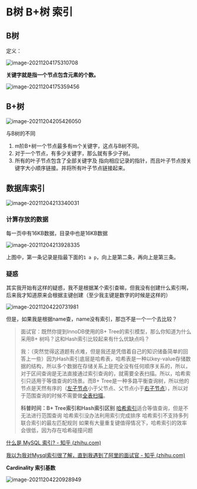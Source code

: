 # B树 B+树 索引

## B树

定义：

![image-20211204175310708](https://ryze-halo-blog.oss-cn-beijing.aliyuncs.com/halo-blog/image-20211204175310708.png)

**关键字就是指一个节点包含元素的个数。**

![image-20211204175359456](https://ryze-halo-blog.oss-cn-beijing.aliyuncs.com/halo-blog/image-20211204175359456.png)

## B+树

![image-20211204205426050](https://ryze-halo-blog.oss-cn-beijing.aliyuncs.com/halo-blog/image-20211204205426050.png)

与B树的不同

1. m阶B+树一个节点最多有m个关键字，这点与B树不同。
2. 对于一个节点，有多少关键字，那么就有多少子树。
3. 所有的叶子节点包含了全部关键字及 指向相应记录的指针，而且叶子节点按关键字大小顺序链接。并将所有叶子节点链接起来。

## 数据库索引

![image-20211204213340031](https://ryze-halo-blog.oss-cn-beijing.aliyuncs.com/halo-blog/image-20211204213340031.png)

### 计算存放的数据

每一页中有16KB数据，目录中也是16KB数据

![image-20211204213928335](https://ryze-halo-blog.oss-cn-beijing.aliyuncs.com/halo-blog/image-20211204213928335.png)

上图中，第一条记录是指最下面的`1 a p`，向上是第二条，再向上是第三条。

### 疑惑

其实我开始有这样的疑惑，我不是根据某个索引查嘛，但我没有创建什么索引啊，后来我才知道原来会根据主键创建（至少我主键是数字的时候是这样的）

![image-20211204220731981](https://ryze-halo-blog.oss-cn-beijing.aliyuncs.com/halo-blog/image-20211204220731981.png)

但是，如果我是根据name查，name没有索引，那岂不是一个一个去比较？



> 面试官：既然你提到InnoDB使用的B+ Tree的索引模型，那么你知道为什么采用B+ 树吗？这和Hash索引比较起来有什么优缺点吗？
>
> 我：（突然觉得这道题有点难，但是我还是凭借着自己的知识储备简单的回答上一些）因为Hash索引底层是哈希表，哈希表是一种以key-value存储数据的结构，所以多个数据在存储关系上是完全没有任何顺序关系的，所以，对于区间查询是无法直接通过索引查询的，就需要全表扫描。所以，哈希索引只适用于等值查询的场景。而B+ Tree是一种多路平衡查询树，所以他的节点是天然有序的（[左子节点](https://www.zhihu.com/search?q=左子节点&search_source=Entity&hybrid_search_source=Entity&hybrid_search_extra={"sourceType"%3A"article"%2C"sourceId"%3A73204847})小于父节点、父节点小于[右子节点](https://www.zhihu.com/search?q=右子节点&search_source=Entity&hybrid_search_source=Entity&hybrid_search_extra={"sourceType"%3A"article"%2C"sourceId"%3A73204847})），所以对于范围查询的时候不需要做[全表扫描](https://www.zhihu.com/search?q=全表扫描&search_source=Entity&hybrid_search_source=Entity&hybrid_search_extra={"sourceType"%3A"article"%2C"sourceId"%3A73204847})。
>
> **科普时间：B+ Tree索引和Hash索引区别** [哈希索引](https://www.zhihu.com/search?q=哈希索引&search_source=Entity&hybrid_search_source=Entity&hybrid_search_extra={"sourceType"%3A"article"%2C"sourceId"%3A73204847})适合等值查询，但是不无法进行范围查询 哈希索引没办法利用索引完成排序 哈希索引不支持多列联合索引的最左匹配规则 如果有大量重复键值得情况下，哈希索引的效率会很低，因为存在哈希碰撞问题



[什么是 MySQL 索引? - 知乎 (zhihu.com)](https://zhuanlan.zhihu.com/p/117419077)

[我以为我对Mysql索引很了解，直到我遇到了阿里的面试官 - 知乎 (zhihu.com)](https://zhuanlan.zhihu.com/p/73204847)

**Cardinality 索引基数**

![image-20211204220928949](https://ryze-halo-blog.oss-cn-beijing.aliyuncs.com/halo-blog/image-20211204220928949.png)